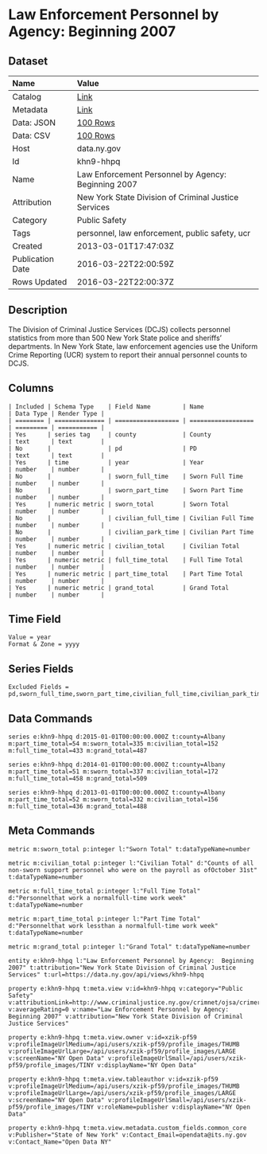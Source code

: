 # Law Enforcement Personnel by Agency: Beginning 2007

## Dataset

| Name | Value |
| :--- | :---- |
| Catalog | [Link](https://catalog.data.gov/dataset/law-enforcement-personnel-by-agency-beginning-2007) |
| Metadata | [Link](https://data.ny.gov/api/views/khn9-hhpq) |
| Data: JSON | [100 Rows](https://data.ny.gov/api/views/khn9-hhpq/rows.json?max_rows=100) |
| Data: CSV | [100 Rows](https://data.ny.gov/api/views/khn9-hhpq/rows.csv?max_rows=100) |
| Host | data.ny.gov |
| Id | khn9-hhpq |
| Name | Law Enforcement Personnel by Agency: Beginning 2007 |
| Attribution | New York State Division of Criminal Justice Services |
| Category | Public Safety |
| Tags | personnel, law enforcement, public safety, ucr |
| Created | 2013-03-01T17:47:03Z |
| Publication Date | 2016-03-22T22:00:59Z |
| Rows Updated | 2016-03-22T22:00:37Z |

## Description

The Division of Criminal Justice Services (DCJS) collects personnel statistics from more than 500 New York State police and sheriffs’ departments. In New York State, law enforcement agencies use the Uniform Crime Reporting (UCR) system to report their annual personnel counts to DCJS.

## Columns

```ls
| Included | Schema Type    | Field Name         | Name               | Data Type | Render Type |
| ======== | ============== | ================== | ================== | ========= | =========== |
| Yes      | series tag     | county             | County             | text      | text        |
| No       |                | pd                 | PD                 | text      | text        |
| Yes      | time           | year               | Year               | number    | number      |
| No       |                | sworn_full_time    | Sworn Full Time    | number    | number      |
| No       |                | sworn_part_time    | Sworn Part Time    | number    | number      |
| Yes      | numeric metric | sworn_total        | Sworn Total        | number    | number      |
| No       |                | civilian_full_time | Civilian Full Time | number    | number      |
| No       |                | civilian_park_time | Civilian Part Time | number    | number      |
| Yes      | numeric metric | civilian_total     | Civilian Total     | number    | number      |
| Yes      | numeric metric | full_time_total    | Full Time Total    | number    | number      |
| Yes      | numeric metric | part_time_total    | Part Time Total    | number    | number      |
| Yes      | numeric metric | grand_total        | Grand Total        | number    | number      |
```

## Time Field

```ls
Value = year
Format & Zone = yyyy
```

## Series Fields

```ls
Excluded Fields = pd,sworn_full_time,sworn_part_time,civilian_full_time,civilian_park_time
```

## Data Commands

```ls
series e:khn9-hhpq d:2015-01-01T00:00:00.000Z t:county=Albany m:part_time_total=54 m:sworn_total=335 m:civilian_total=152 m:full_time_total=433 m:grand_total=487

series e:khn9-hhpq d:2014-01-01T00:00:00.000Z t:county=Albany m:part_time_total=51 m:sworn_total=337 m:civilian_total=172 m:full_time_total=458 m:grand_total=509

series e:khn9-hhpq d:2013-01-01T00:00:00.000Z t:county=Albany m:part_time_total=52 m:sworn_total=332 m:civilian_total=156 m:full_time_total=436 m:grand_total=488
```

## Meta Commands

```ls
metric m:sworn_total p:integer l:"Sworn Total" t:dataTypeName=number

metric m:civilian_total p:integer l:"Civilian Total" d:"Counts of all non‐sworn support personnel who were on the payroll as ofOctober 31st" t:dataTypeName=number

metric m:full_time_total p:integer l:"Full Time Total" d:"Personnelthat work a normalfull‐time work week" t:dataTypeName=number

metric m:part_time_total p:integer l:"Part Time Total" d:"Personnelthat work lessthan a normalfull‐time work week" t:dataTypeName=number

metric m:grand_total p:integer l:"Grand Total" t:dataTypeName=number

entity e:khn9-hhpq l:"Law Enforcement Personnel by Agency:  Beginning 2007" t:attribution="New York State Division of Criminal Justice Services" t:url=https://data.ny.gov/api/views/khn9-hhpq

property e:khn9-hhpq t:meta.view v:id=khn9-hhpq v:category="Public Safety" v:attributionLink=http://www.criminaljustice.ny.gov/crimnet/ojsa/crimereporting/index.htm v:averageRating=0 v:name="Law Enforcement Personnel by Agency:  Beginning 2007" v:attribution="New York State Division of Criminal Justice Services"

property e:khn9-hhpq t:meta.view.owner v:id=xzik-pf59 v:profileImageUrlMedium=/api/users/xzik-pf59/profile_images/THUMB v:profileImageUrlLarge=/api/users/xzik-pf59/profile_images/LARGE v:screenName="NY Open Data" v:profileImageUrlSmall=/api/users/xzik-pf59/profile_images/TINY v:displayName="NY Open Data"

property e:khn9-hhpq t:meta.view.tableauthor v:id=xzik-pf59 v:profileImageUrlMedium=/api/users/xzik-pf59/profile_images/THUMB v:profileImageUrlLarge=/api/users/xzik-pf59/profile_images/LARGE v:screenName="NY Open Data" v:profileImageUrlSmall=/api/users/xzik-pf59/profile_images/TINY v:roleName=publisher v:displayName="NY Open Data"

property e:khn9-hhpq t:meta.view.metadata.custom_fields.common_core v:Publisher="State of New York" v:Contact_Email=opendata@its.ny.gov v:Contact_Name="Open Data NY"
```